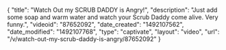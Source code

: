 {
    "title": "Watch Out my SCRUB DADDY is Angry!",
    "description": "Just add some soap and warm water and watch your Scrub Daddy come alive.  Very funny.",
    "videoid": "87652092",
    "date_created": "1492107562",
    "date_modified": "1492107768",
    "type": "captivate",
    "layout": "video",
    "url": "\/v\/watch-out-my-scrub-daddy-is-angry\/87652092"
}